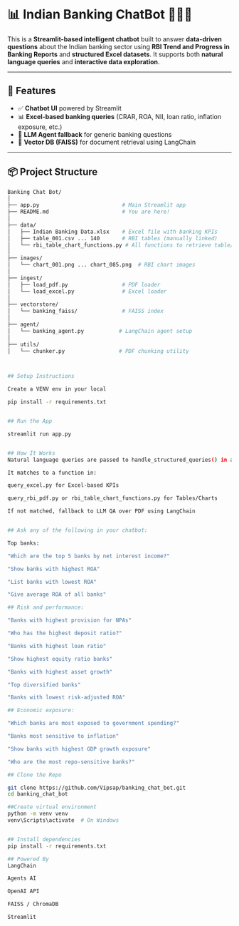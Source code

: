 # 📊 Indian Banking ChatBot 🤖🇮🇳

This is a **Streamlit-based intelligent chatbot** built to answer **data-driven questions** about the Indian banking sector using **RBI Trend and Progress in Banking Reports** and **structured Excel datasets**. It supports both **natural language queries** and **interactive data exploration**.

---

## 📁 Features

- ✅ **Chatbot UI** powered by Streamlit  
- 📊 **Excel-based banking queries** (CRAR, ROA, NII, loan ratio, inflation exposure, etc.)  
- 🤖 **LLM Agent fallback** for generic banking questions  
- 🧠 **Vector DB (FAISS)** for document retrieval using LangChain  

---

## 📦 Project Structure

```bash
Banking Chat Bot/
│
├── app.py                          # Main Streamlit app
├── README.md                       # You are here!
│
├── data/
│   ├── Indian Banking Data.xlsx    # Excel file with banking KPIs
│   ├── table_001.csv ... 140       # RBI tables (manually linked)
│   └── rbi_table_chart_functions.py # All functions to retrieve table/chart
│
├── images/
│   └── chart_001.png ... chart_085.png  # RBI chart images
│
├── ingest/
│   ├── load_pdf.py                 # PDF loader
│   └── load_excel.py               # Excel loader
│
├── vectorstore/
│   └── banking_faiss/              # FAISS index
│
├── agent/
│   └── banking_agent.py           # LangChain agent setup
│
├── utils/
│   └── chunker.py                 # PDF chunking utility



## Setup Instructions

Create a VENV env in your local 

pip install -r requirements.txt


## Run the App

streamlit run app.py


## How It Works
Natural language queries are passed to handle_structured_queries() in app.py

It matches to a function in:

query_excel.py for Excel-based KPIs

query_rbi_pdf.py or rbi_table_chart_functions.py for Tables/Charts

If not matched, fallback to LLM QA over PDF using LangChain


## Ask any of the following in your chatbot:

Top banks:

"Which are the top 5 banks by net interest income?"

"Show banks with highest ROA"

"List banks with lowest ROA"

"Give average ROA of all banks"

## Risk and performance:

"Banks with highest provision for NPAs"

"Who has the highest deposit ratio?"

"Banks with highest loan ratio"

"Show highest equity ratio banks"

"Banks with highest asset growth"

"Top diversified banks"

"Banks with lowest risk-adjusted ROA"

## Economic exposure:

"Which banks are most exposed to government spending?"

"Banks most sensitive to inflation"

"Show banks with highest GDP growth exposure"

"Who are the most repo-sensitive banks?"

## Clone the Repo

git clone https://github.com/Vipsap/banking_chat_bot.git
cd banking_chat_bot

##Create virtual environment
python -m venv venv
venv\Scripts\activate  # On Windows


## Install dependencies
pip install -r requirements.txt

## Powered By
LangChain

Agents AI

OpenAI API

FAISS / ChromaDB

Streamlit


